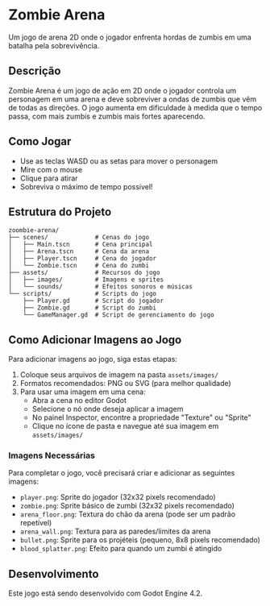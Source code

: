 # Zombie Arena

Um jogo de arena 2D onde o jogador enfrenta hordas de zumbis em uma batalha pela sobrevivência.

## Descrição

Zombie Arena é um jogo de ação em 2D onde o jogador controla um personagem em uma arena e deve sobreviver a ondas de zumbis que vêm de todas as direções. O jogo aumenta em dificuldade à medida que o tempo passa, com mais zumbis e zumbis mais fortes aparecendo.

## Como Jogar

- Use as teclas WASD ou as setas para mover o personagem
- Mire com o mouse
- Clique para atirar
- Sobreviva o máximo de tempo possível!

## Estrutura do Projeto

```
zoombie-arena/
├── scenes/             # Cenas do jogo
│   ├── Main.tscn       # Cena principal
│   ├── Arena.tscn      # Cena da arena
│   ├── Player.tscn     # Cena do jogador
│   └── Zombie.tscn     # Cena do zumbi
├── assets/             # Recursos do jogo
│   ├── images/         # Imagens e sprites
│   └── sounds/         # Efeitos sonoros e músicas
└── scripts/            # Scripts do jogo
    ├── Player.gd       # Script do jogador
    ├── Zombie.gd       # Script do zumbi
    └── GameManager.gd  # Script de gerenciamento do jogo
```

## Como Adicionar Imagens ao Jogo

Para adicionar imagens ao jogo, siga estas etapas:

1. Coloque seus arquivos de imagem na pasta `assets/images/`
2. Formatos recomendados: PNG ou SVG (para melhor qualidade)
3. Para usar uma imagem em uma cena:
   - Abra a cena no editor Godot
   - Selecione o nó onde deseja aplicar a imagem
   - No painel Inspector, encontre a propriedade "Texture" ou "Sprite"
   - Clique no ícone de pasta e navegue até sua imagem em `assets/images/`

### Imagens Necessárias

Para completar o jogo, você precisará criar e adicionar as seguintes imagens:

- `player.png`: Sprite do jogador (32x32 pixels recomendado)
- `zombie.png`: Sprite básico de zumbi (32x32 pixels recomendado)
- `arena_floor.png`: Textura do chão da arena (pode ser um padrão repetível)
- `arena_wall.png`: Textura para as paredes/limites da arena
- `bullet.png`: Sprite para os projéteis (pequeno, 8x8 pixels recomendado)
- `blood_splatter.png`: Efeito para quando um zumbi é atingido

## Desenvolvimento

Este jogo está sendo desenvolvido com Godot Engine 4.2. 